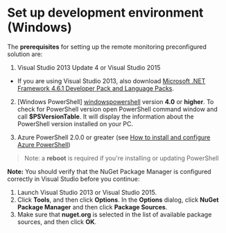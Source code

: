 # Set up development environment (Windows)

The **prerequisites** for setting up the remote monitoring preconfigured solution are: 

1.  Visual Studio 2013 Update 4 or Visual Studio 2015
 - If you are using Visual Studio 2013, also download [Microsoft .NET Framework 4.6.1 Developer Pack and Language Packs][.NET 4.6.1].

2. [Windows PowerShell] [windowspowershell] version **4.0** or **higher**. To check for PowerShell version open PowerShell command window and call **$PSVersionTable**. It will display the information about the PowerShell version installed on your PC.

3. Azure PowerShell 2.0.0 or greater (see [How to install and configure Azure PowerShell][azurepowershell]) 
 > Note: a **reboot** is required if you're installing or updating PowerShell

**Note:** You should verify that the NuGet Package Manager is configured correctly in Visual Studio before you continue:
 1. Launch Visual Studio 2013 or Visual Studio 2015.
 2. Click **Tools**, and then click **Options**. In the **Options** dialog, click **NuGet Package Manager** and then click **Package Sources**.
 3. Make sure that **nuget.org** is selected in the list of available package sources, and then click **OK**.

[.NET 4.6.1]: https://www.microsoft.com/download/details.aspx?id=49978
[azurepowershell]: http://azure.microsoft.com/en-us/documentation/articles/powershell-install-configure/
[windowspowershell]:https://www.microsoft.com/en-us/download/details.aspx?id=40855
